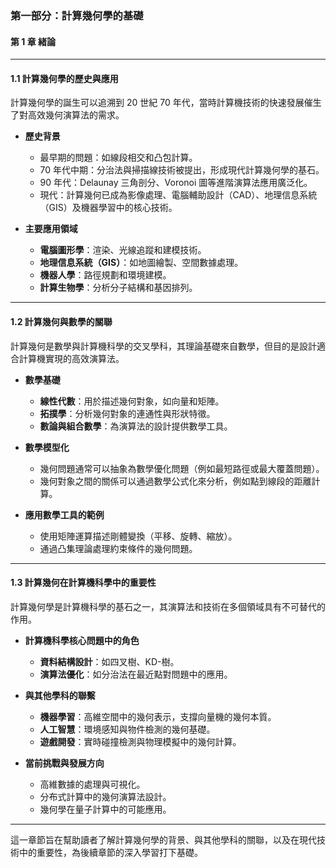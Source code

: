 ### **第一部分：計算幾何學的基礎**

#### **第 1 章 緒論**

---

#### **1.1 計算幾何學的歷史與應用**  
計算幾何學的誕生可以追溯到 20 世紀 70 年代，當時計算機技術的快速發展催生了對高效幾何演算法的需求。  
- **歷史背景**  
  - 最早期的問題：如線段相交和凸包計算。  
  - 70 年代中期：分治法與掃描線技術被提出，形成現代計算幾何學的基石。  
  - 90 年代：Delaunay 三角剖分、Voronoi 圖等進階演算法應用廣泛化。  
  - 現代：計算幾何已成為影像處理、電腦輔助設計（CAD）、地理信息系統（GIS）及機器學習中的核心技術。

- **主要應用領域**  
  - **電腦圖形學**：渲染、光線追蹤和建模技術。  
  - **地理信息系統（GIS）**：如地圖繪製、空間數據處理。  
  - **機器人學**：路徑規劃和環境建模。  
  - **計算生物學**：分析分子結構和基因排列。  

---

#### **1.2 計算幾何與數學的關聯**  
計算幾何是數學與計算機科學的交叉學科，其理論基礎來自數學，但目的是設計適合計算機實現的高效演算法。  

- **數學基礎**  
  - **線性代數**：用於描述幾何對象，如向量和矩陣。  
  - **拓撲學**：分析幾何對象的連通性與形狀特徵。  
  - **數論與組合數學**：為演算法的設計提供數學工具。  

- **數學模型化**  
  - 幾何問題通常可以抽象為數學優化問題（例如最短路徑或最大覆蓋問題）。  
  - 幾何對象之間的關係可以通過數學公式化來分析，例如點到線段的距離計算。  

- **應用數學工具的範例**  
  - 使用矩陣運算描述剛體變換（平移、旋轉、縮放）。  
  - 通過凸集理論處理約束條件的幾何問題。

---

#### **1.3 計算幾何在計算機科學中的重要性**  
計算幾何學是計算機科學的基石之一，其演算法和技術在多個領域具有不可替代的作用。  

- **計算機科學核心問題中的角色**  
  - **資料結構設計**：如四叉樹、KD-樹。  
  - **演算法優化**：如分治法在最近點對問題中的應用。  

- **與其他學科的聯繫**  
  - **機器學習**：高維空間中的幾何表示，支撐向量機的幾何本質。  
  - **人工智慧**：環境感知與物件檢測的幾何基礎。  
  - **遊戲開發**：實時碰撞檢測與物理模擬中的幾何計算。  

- **當前挑戰與發展方向**  
  - 高維數據的處理與可視化。  
  - 分布式計算中的幾何演算法設計。  
  - 幾何學在量子計算中的可能應用。

--- 

這一章節旨在幫助讀者了解計算幾何學的背景、與其他學科的關聯，以及在現代技術中的重要性，為後續章節的深入學習打下基礎。